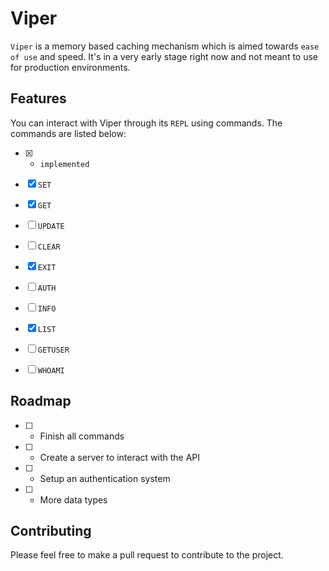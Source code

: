 # Viper

`Viper` is a memory based caching mechanism which is aimed towards `ease of use` and speed. It's in a very early stage right now and not meant to use for production environments.

## Features

You can interact with Viper through its `REPL` using commands. The commands are listed below:

-   [x] -   `implemented`

-   [x] `SET`
-   [x] `GET`
-   [ ] `UPDATE`
-   [ ] `CLEAR`
-   [x] `EXIT`
-   [ ] `AUTH`
-   [ ] `INFO`
-   [x] `LIST`
-   [ ] `GETUSER`
-   [ ] `WHOAMI`

## Roadmap

-   [ ] -   Finish all commands
-   [ ] -   Create a server to interact with the API
-   [ ] -   Setup an authentication system
-   [ ] -   More data types

## Contributing

Please feel free to make a pull request to contribute to the project.
